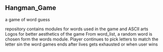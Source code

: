 ## Hangman_Game
a game of word guess

repository contains modules for words used in the game and ASCII arts Logos for better aesthetics of the game 
From word_list, a random word is chosen form the words module.
Player continues to pick letters to match the letter sin the word 
games ends after lives gets exhausted or when user wins
